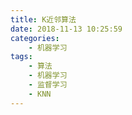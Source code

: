 ```yaml
---
title: K近邻算法
date: 2018-11-13 10:25:59
categories: 
    - 机器学习
tags: 
    - 算法
    - 机器学习
    - 监督学习
    - KNN
---
```





<!-- more -->